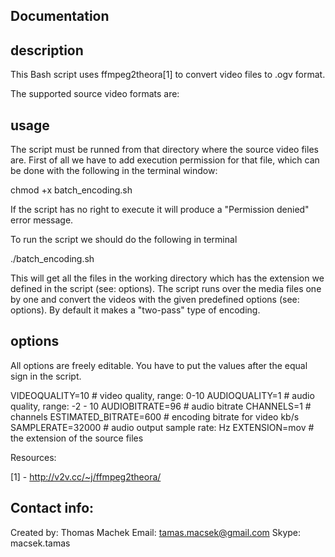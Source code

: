 Documentation
--------------

description
-----------
This Bash script uses ffmpeg2theora[1] to convert video files to .ogv format.

The supported source video formats are: 

usage
-----
The script must be runned from that directory where the source video files are. First of all we have to
add execution permission for that file, which can be done with the following in the terminal window:

chmod +x batch_encoding.sh

If the script has no right to execute it will produce a "Permission denied" error message.

To run the script we should do the following in terminal

./batch_encoding.sh

This will get all the files in the working directory which has the extension we defined in the script (see: options).
The script runs over the media files one by one and convert the videos with the given predefined options (see: options).
By default it makes a "two-pass" type of encoding.

options
-------
All options are freely editable. You have to put the values after the equal sign in the script.

VIDEOQUALITY=10		# video quality, range: 0-10
AUDIOQUALITY=1		# audio quality, range: -2 - 10
AUDIOBITRATE=96		# audio bitrate
CHANNELS=1			# channels
ESTIMATED_BITRATE=600	# encoding bitrate for video kb/s
SAMPLERATE=32000	# audio output sample rate: Hz
EXTENSION=mov		# the extension of the source files

Resources:

[1] - http://v2v.cc/~j/ffmpeg2theora/

Contact info:
-------------
Created by: Thomas Machek
Email: tamas.macsek@gmail.com
Skype: macsek.tamas
